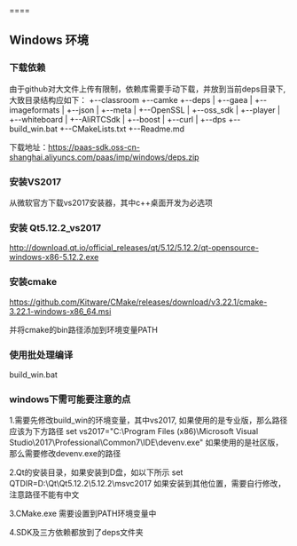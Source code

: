 ====

## Windows 环境
### 下载依赖
由于github对大文件上传有限制，依赖库需要手动下载，并放到当前deps目录下,大致目录结构应如下：
+--classroom
+--camke
+--deps
|    +--gaea
|    +--imageformats
|    +--json
|    +--meta
|    +--OpenSSL
|    +--oss_sdk
|    +--player
|    +--whiteboard
|    +--AliRTCSdk
|    +--boost
|    +--curl
|    +--dps
+--build_win.bat
+--CMakeLists.txt
+--Readme.md

下载地址：https://paas-sdk.oss-cn-shanghai.aliyuncs.com/paas/imp/windows/deps.zip
### 安装VS2017
从微软官方下载vs2017安装器，其中c++桌面开发为必选项

### 安装 Qt5.12.2_vs2017

http://download.qt.io/official_releases/qt/5.12/5.12.2/qt-opensource-windows-x86-5.12.2.exe


### 安装cmake
https://github.com/Kitware/CMake/releases/download/v3.22.1/cmake-3.22.1-windows-x86_64.msi

并将cmake的bin路径添加到环境变量PATH

### 使用批处理编译
build_win.bat

### windows下需可能要注意的点

1.需要先修改build_win的环境变量，其中vs2017, 如果使用的是专业版，那么路径应该为下方路径
set vs2017="C:\Program Files (x86)\Microsoft Visual Studio\2017\Professional\Common7\IDE\devenv.exe"
如果使用的是社区版，那么需要修改devenv.exe的路径

2.Qt的安装目录，如果安装到D盘，如以下所示
set QTDIR=D:\Qt\Qt5.12.2\5.12.2\msvc2017
如果安装到其他位置，需要自行修改，注意路径不能有中文

3.CMake.exe 需要设置到PATH环境变量中

4.SDK及三方依赖都放到了deps文件夹